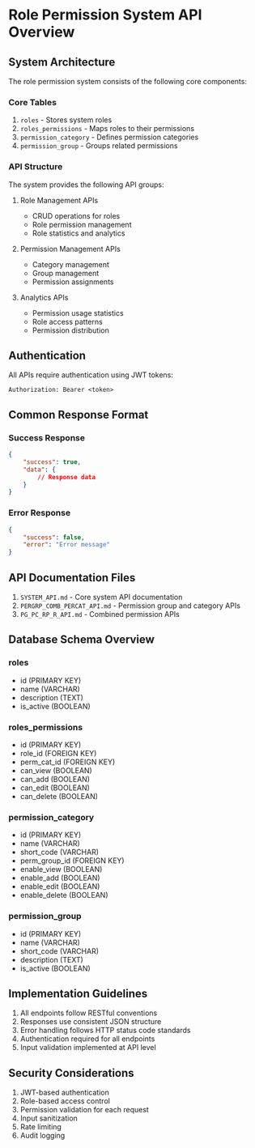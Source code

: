 # Role Permission System API Overview

## System Architecture

The role permission system consists of the following core components:

### Core Tables
1. `roles` - Stores system roles
2. `roles_permissions` - Maps roles to their permissions
3. `permission_category` - Defines permission categories
4. `permission_group` - Groups related permissions

### API Structure

The system provides the following API groups:

1. Role Management APIs
   - CRUD operations for roles
   - Role permission management
   - Role statistics and analytics

2. Permission Management APIs
   - Category management
   - Group management
   - Permission assignments

3. Analytics APIs
   - Permission usage statistics
   - Role access patterns
   - Permission distribution

## Authentication

All APIs require authentication using JWT tokens:
```http
Authorization: Bearer <token>
```

## Common Response Format

### Success Response
```json
{
	"success": true,
	"data": {
		// Response data
	}
}
```

### Error Response
```json
{
	"success": false,
	"error": "Error message"
}
```

## API Documentation Files

1. `SYSTEM_API.md` - Core system API documentation
2. `PERGRP_COMB_PERCAT_API.md` - Permission group and category APIs
3. `PG_PC_RP_R_API.md` - Combined permission APIs

## Database Schema Overview

### roles
- id (PRIMARY KEY)
- name (VARCHAR)
- description (TEXT)
- is_active (BOOLEAN)

### roles_permissions
- id (PRIMARY KEY)
- role_id (FOREIGN KEY)
- perm_cat_id (FOREIGN KEY)
- can_view (BOOLEAN)
- can_add (BOOLEAN)
- can_edit (BOOLEAN)
- can_delete (BOOLEAN)

### permission_category
- id (PRIMARY KEY)
- name (VARCHAR)
- short_code (VARCHAR)
- perm_group_id (FOREIGN KEY)
- enable_view (BOOLEAN)
- enable_add (BOOLEAN)
- enable_edit (BOOLEAN)
- enable_delete (BOOLEAN)

### permission_group
- id (PRIMARY KEY)
- name (VARCHAR)
- short_code (VARCHAR)
- description (TEXT)
- is_active (BOOLEAN)

## Implementation Guidelines

1. All endpoints follow RESTful conventions
2. Responses use consistent JSON structure
3. Error handling follows HTTP status code standards
4. Authentication required for all endpoints
5. Input validation implemented at API level

## Security Considerations

1. JWT-based authentication
2. Role-based access control
3. Permission validation for each request
4. Input sanitization
5. Rate limiting
6. Audit logging